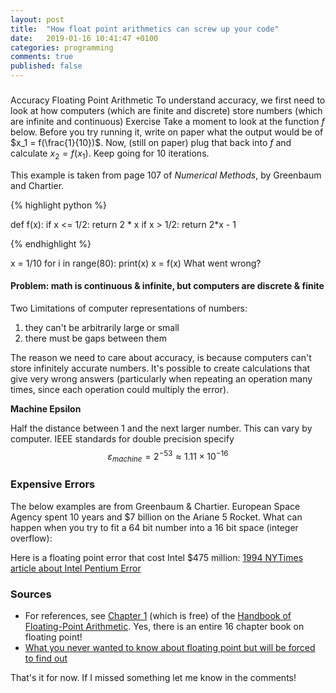 ```yaml
---
layout: post
title:  "How float point arithmetics can screw up your code"
date:   2019-01-16 10:41:47 +0100
categories: programming
comments: true
published: false
---
```

<div class="message">
 </div>

### 

Accuracy
Floating Point Arithmetic
To understand accuracy, we first need to look at how computers (which are finite and discrete) store numbers (which are infinite and continuous)
Exercise
Take a moment to look at the function $f$ below.  Before you try running it, write on paper what the output would be of $x_1 = f(\frac{1}{10})$.  Now, (still on paper) plug that back into $f$ and calculate $x_2 = f(x_1)$.  Keep going for 10 iterations.

This example is taken from page 107 of *Numerical Methods*, by Greenbaum and Chartier.

{% highlight python %}

def f(x):
    if x <= 1/2:
        return 2 * x
    if x > 1/2:
        return 2*x - 1

{% endhighlight %}



x = 1/10
for i in range(80):
    print(x)
    x = f(x)
What went wrong?
#### Problem: math is continuous & infinite, but computers are discrete & finite

Two Limitations of computer representations of numbers:
1. they can't be arbitrarily large or small
2. there must be gaps between them

The reason we need to care about accuracy, is because computers can't store infinitely accurate numbers.  It's possible to create calculations that give very wrong answers (particularly when repeating an operation many times, since each operation could multiply the error).


**Machine Epsilon**

Half the distance between 1 and the next larger number. This can vary by computer.  IEEE standards for double precision specify $$ \varepsilon_{machine} = 2^{-53} \approx 1.11 \times 10^{-16}$$

### Expensive Errors

The below examples are from Greenbaum & Chartier.
European Space Agency spent 10 years and $7 billion on the Ariane 5 Rocket.
What can happen when you try to fit a 64 bit number into a 16 bit space (integer overflow):

Here is a floating point error that cost Intel $475 million:
[1994 NYTimes article about Intel Pentium Error](http://www.nytimes.com/1994/11/24/business/company-news-flaw-undermines-accuracy-of-pentium-chips.html)

### Sources 

- For references, see [Chapter 1](https://perso.ens-lyon.fr/jean-michel.muller/chapitre1.pdf) (which is free) of the [Handbook of Floating-Point Arithmetic](http://www.springer.com/gp/book/9780817647049).  Yes, there is an entire 16 chapter book on floating point!
- [What you never wanted to know about floating point but will be forced to find out](http://www.volkerschatz.com/science/float.html)


That's it for now. If I missed something let me know in the comments! 



